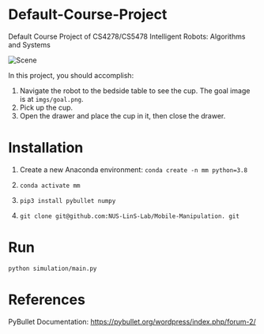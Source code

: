 # Default-Course-Project
Default Course Project of CS4278/CS5478 Intelligent Robots: Algorithms and Systems

![Scene](imgs/scene.png)


In this project, you should accomplish:

1. Navigate the robot to the bedside table to see the cup. The goal image is at `imgs/goal.png`.
2. Pick up the cup.
3. Open the drawer and place the cup in it, then close the drawer.



# Installation

1. Create a new Anaconda environment: `conda create -n mm python=3.8`

2. `conda activate mm`

3. `pip3 install pybullet numpy`

4. `git clone git@github.com:NUS-LinS-Lab/Mobile-Manipulation.
git`

# Run

`python simulation/main.py`

# References

PyBullet Documentation: https://pybullet.org/wordpress/index.php/forum-2/
